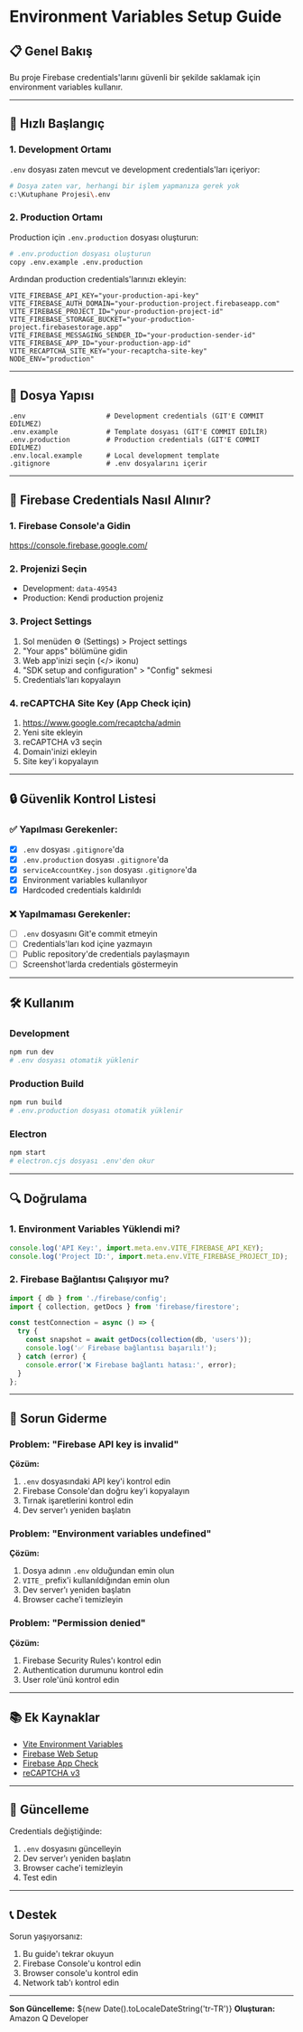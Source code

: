 # Environment Variables Setup Guide

## 📋 Genel Bakış

Bu proje Firebase credentials'larını güvenli bir şekilde saklamak için environment variables kullanır.

---

## 🚀 Hızlı Başlangıç

### 1. Development Ortamı

`.env` dosyası zaten mevcut ve development credentials'ları içeriyor:

```bash
# Dosya zaten var, herhangi bir işlem yapmanıza gerek yok
c:\Kutuphane Projesi\.env
```

### 2. Production Ortamı

Production için `.env.production` dosyası oluşturun:

```bash
# .env.production dosyası oluşturun
copy .env.example .env.production
```

Ardından production credentials'larınızı ekleyin:

```env
VITE_FIREBASE_API_KEY="your-production-api-key"
VITE_FIREBASE_AUTH_DOMAIN="your-production-project.firebaseapp.com"
VITE_FIREBASE_PROJECT_ID="your-production-project-id"
VITE_FIREBASE_STORAGE_BUCKET="your-production-project.firebasestorage.app"
VITE_FIREBASE_MESSAGING_SENDER_ID="your-production-sender-id"
VITE_FIREBASE_APP_ID="your-production-app-id"
VITE_RECAPTCHA_SITE_KEY="your-recaptcha-site-key"
NODE_ENV="production"
```

---

## 📁 Dosya Yapısı

```
.env                    # Development credentials (GIT'E COMMIT EDİLMEZ)
.env.example            # Template dosyası (GIT'E COMMIT EDİLİR)
.env.production         # Production credentials (GIT'E COMMIT EDİLMEZ)
.env.local.example      # Local development template
.gitignore              # .env dosyalarını içerir
```

---

## 🔑 Firebase Credentials Nasıl Alınır?

### 1. Firebase Console'a Gidin
https://console.firebase.google.com/

### 2. Projenizi Seçin
- Development: `data-49543`
- Production: Kendi production projeniz

### 3. Project Settings
1. Sol menüden ⚙️ (Settings) > Project settings
2. "Your apps" bölümüne gidin
3. Web app'inizi seçin (</> ikonu)
4. "SDK setup and configuration" > "Config" sekmesi
5. Credentials'ları kopyalayın

### 4. reCAPTCHA Site Key (App Check için)
1. https://www.google.com/recaptcha/admin
2. Yeni site ekleyin
3. reCAPTCHA v3 seçin
4. Domain'inizi ekleyin
5. Site key'i kopyalayın

---

## 🔒 Güvenlik Kontrol Listesi

### ✅ Yapılması Gerekenler:
- [x] `.env` dosyası `.gitignore`'da
- [x] `.env.production` dosyası `.gitignore`'da
- [x] `serviceAccountKey.json` dosyası `.gitignore`'da
- [x] Environment variables kullanılıyor
- [x] Hardcoded credentials kaldırıldı

### ❌ Yapılmaması Gerekenler:
- [ ] `.env` dosyasını Git'e commit etmeyin
- [ ] Credentials'ları kod içine yazmayın
- [ ] Public repository'de credentials paylaşmayın
- [ ] Screenshot'larda credentials göstermeyin

---

## 🛠️ Kullanım

### Development
```bash
npm run dev
# .env dosyası otomatik yüklenir
```

### Production Build
```bash
npm run build
# .env.production dosyası otomatik yüklenir
```

### Electron
```bash
npm start
# electron.cjs dosyası .env'den okur
```

---

## 🔍 Doğrulama

### 1. Environment Variables Yüklendi mi?
```javascript
console.log('API Key:', import.meta.env.VITE_FIREBASE_API_KEY);
console.log('Project ID:', import.meta.env.VITE_FIREBASE_PROJECT_ID);
```

### 2. Firebase Bağlantısı Çalışıyor mu?
```javascript
import { db } from './firebase/config';
import { collection, getDocs } from 'firebase/firestore';

const testConnection = async () => {
  try {
    const snapshot = await getDocs(collection(db, 'users'));
    console.log('✅ Firebase bağlantısı başarılı!');
  } catch (error) {
    console.error('❌ Firebase bağlantı hatası:', error);
  }
};
```

---

## 🐛 Sorun Giderme

### Problem: "Firebase API key is invalid"
**Çözüm:** 
1. `.env` dosyasındaki API key'i kontrol edin
2. Firebase Console'dan doğru key'i kopyalayın
3. Tırnak işaretlerini kontrol edin
4. Dev server'ı yeniden başlatın

### Problem: "Environment variables undefined"
**Çözüm:**
1. Dosya adının `.env` olduğundan emin olun
2. `VITE_` prefix'i kullanıldığından emin olun
3. Dev server'ı yeniden başlatın
4. Browser cache'i temizleyin

### Problem: "Permission denied"
**Çözüm:**
1. Firebase Security Rules'ı kontrol edin
2. Authentication durumunu kontrol edin
3. User role'ünü kontrol edin

---

## 📚 Ek Kaynaklar

- [Vite Environment Variables](https://vitejs.dev/guide/env-and-mode.html)
- [Firebase Web Setup](https://firebase.google.com/docs/web/setup)
- [Firebase App Check](https://firebase.google.com/docs/app-check)
- [reCAPTCHA v3](https://developers.google.com/recaptcha/docs/v3)

---

## 🔄 Güncelleme

Credentials değiştiğinde:

1. `.env` dosyasını güncelleyin
2. Dev server'ı yeniden başlatın
3. Browser cache'i temizleyin
4. Test edin

---

## 📞 Destek

Sorun yaşıyorsanız:
1. Bu guide'ı tekrar okuyun
2. Firebase Console'u kontrol edin
3. Browser console'u kontrol edin
4. Network tab'ı kontrol edin

---

**Son Güncelleme:** ${new Date().toLocaleDateString('tr-TR')}
**Oluşturan:** Amazon Q Developer
